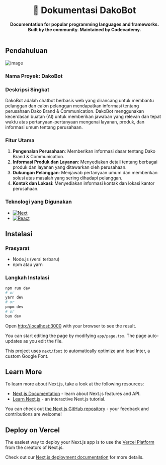 <div align="center">
  <h1>📕 Dokumentasi DakoBot</h1>
  <strong>Documentation for popular programming languages and frameworks.</strong><br>
  <strong>Built by the community. Maintained by Codecademy.</strong>
</div>
<br>

## Pendahuluan
![image](https://github.com/kesiddewa/dako-chatbot/assets/87534128/fe9acf27-0fb2-4164-94d3-2e9d4f8766cd)

### Nama Proyek: DakoBot

### Deskripsi Singkat
DakoBot adalah chatbot berbasis web yang dirancang untuk membantu pelanggan dan calon pelanggan mendapatkan informasi tentang perusahaan Dako Brand & Communication. DakoBot menggunakan kecerdasan buatan (AI) untuk memberikan jawaban yang relevan dan tepat waktu atas pertanyaan-pertanyaan mengenai layanan, produk, dan informasi umum tentang perusahaan.

### Fitur Utama
1. **Pengenalan Perusahaan**: Memberikan informasi dasar tentang Dako Brand & Communication.
2. **Informasi Produk dan Layanan**: Menyediakan detail tentang berbagai produk dan layanan yang ditawarkan oleh perusahaan.
3. **Dukungan Pelanggan**: Menjawab pertanyaan umum dan memberikan solusi atas masalah yang sering dihadapi pelanggan.
4. **Kontak dan Lokasi**: Menyediakan informasi kontak dan lokasi kantor perusahaan.

### Teknologi yang Digunakan
* [![Next][Next.js]][Next-url]
* [![React][React.js]][React-url]

## Instalasi

### Prasyarat
- Node.js (versi terbaru)
- npm atau yarn

### Langkah Instalasi

```bash
npm run dev
# or
yarn dev
# or
pnpm dev
# or
bun dev
```

Open [http://localhost:3000](http://localhost:3000) with your browser to see the result.

You can start editing the page by modifying `app/page.tsx`. The page auto-updates as you edit the file.

This project uses [`next/font`](https://nextjs.org/docs/basic-features/font-optimization) to automatically optimize and load Inter, a custom Google Font.

## Learn More

To learn more about Next.js, take a look at the following resources:

- [Next.js Documentation](https://nextjs.org/docs) - learn about Next.js features and API.
- [Learn Next.js](https://nextjs.org/learn) - an interactive Next.js tutorial.

You can check out [the Next.js GitHub repository](https://github.com/vercel/next.js/) - your feedback and contributions are welcome!

## Deploy on Vercel

The easiest way to deploy your Next.js app is to use the [Vercel Platform](https://vercel.com/new?utm_medium=default-template&filter=next.js&utm_source=create-next-app&utm_campaign=create-next-app-readme) from the creators of Next.js.

Check out our [Next.js deployment documentation](https://nextjs.org/docs/deployment) for more details.


[Next.js]: https://img.shields.io/badge/next.js-000000?style=for-the-badge&logo=nextdotjs&logoColor=white
[Next-url]: https://nextjs.org/
[React.js]: https://img.shields.io/badge/React-20232A?style=for-the-badge&logo=react&logoColor=61DAFB
[React-url]: https://reactjs.org/
